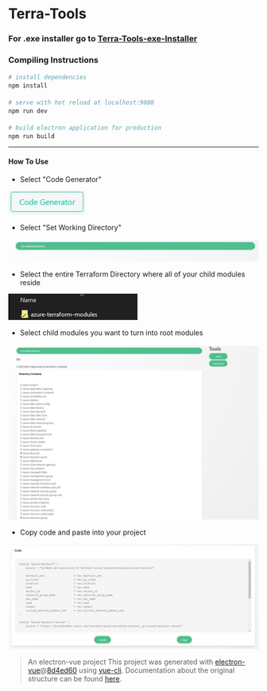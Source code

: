 # Terra-Tools



### For .exe installer go to [Terra-Tools-exe-Installer](https://github.com/DigitalAutomationSolutions/TerraTools/releases/download/v0.0.1-alpha/terrabros-tools.Setup.0.0.1.exe)







### Compiling Instructions



``` bash
# install dependencies
npm install

# serve with hot reload at localhost:9080
npm run dev

# build electron application for production
npm run build


```

---




#### How To Use


- Select "Code Generator"


![image info](https://github.com/DigitalAutomationSolutions/TerraTools/blob/master/readme-pictures/1.JPG)

- Select "Set Working Directory"

![image info](https://github.com/DigitalAutomationSolutions/TerraTools/blob/master/readme-pictures/2.jpg)


- Select the entire Terraform Directory where all of your child modules reside

![image info](https://github.com/DigitalAutomationSolutions/TerraTools/blob/master/readme-pictures/3.jpg)


- Select child modules you want to turn into root modules

![image info](https://github.com/DigitalAutomationSolutions/TerraTools/blob/master/readme-pictures/4.jpg)


- Copy code and paste into your project

![image info](https://github.com/DigitalAutomationSolutions/TerraTools/blob/master/readme-pictures/5.jpg)




> An electron-vue project
This project was generated with [electron-vue](https://github.com/SimulatedGREG/electron-vue)@[8d4ed60](https://github.com/SimulatedGREG/electron-vue/tree/8d4ed607d65300381a8f47d97923eb07832b1a9a) using [vue-cli](https://github.com/vuejs/vue-cli). Documentation about the original structure can be found [here](https://simulatedgreg.gitbooks.io/electron-vue/content/index.html).
